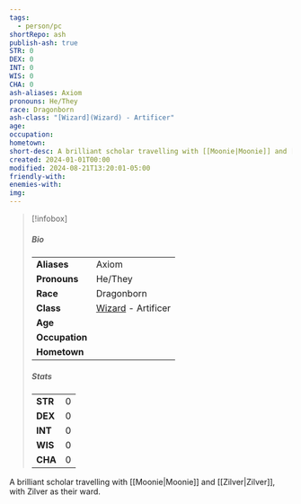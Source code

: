 ```yaml
---
tags:
  - person/pc
shortRepo: ash
publish-ash: true
STR: 0
DEX: 0
INT: 0
WIS: 0
CHA: 0
ash-aliases: Axiom
pronouns: He/They
race: Dragonborn
ash-class: "[Wizard](Wizard) - Artificer"
age: 
occupation: 
hometown: 
short-desc: A brilliant scholar travelling with [[Moonie|Moonie]] and [[Zilver|Zilver]], with Zilver as their ward.
created: 2024-01-01T00:00
modified: 2024-08-21T13:20:01-05:00
friendly-with: 
enemies-with: 
img: 
---
```


> [!infobox]
> 
> ##### Bio
> |                |                  |
> | -------------- | ---------------- |
> |**Aliases**     | Axiom                |
> |**Pronouns**    | He/They           |
> |**Race**        | Dragonborn            |
> |**Class**         | [Wizard](Wizard) - Artificer            |
> |**Age**         |             |
> |**Occupation**  |         |
> |**Hometown**||
> 
> ##### Stats
> |      |      |
> | ---- | ---- |
> | **STR**  | 0     |
> | **DEX**  | 0     |
> | **INT**  | 0     |
> | **WIS**  | 0     |
> | **CHA**  | 0     |
>
>
>  

A brilliant scholar travelling with [[Moonie|Moonie]] and [[Zilver|Zilver]], with Zilver as their ward.
